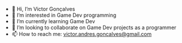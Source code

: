 - 👋 Hi, I’m Victor Gonçalves
- 👀 I’m interested in Game Dev programming
- 🌱 I’m currently learning Game Dev
- 💞️ I’m looking to collaborate on Game Dev projects as a programmer
- 📫 How to reach me: victor.andres.goncalves@gmail.com

<!---
ChamusaHD/ChamusaHD is a ✨ special ✨ repository because its `README.md` (this file) appears on your GitHub profile.
You can click the Preview link to take a look at your changes.
--->
